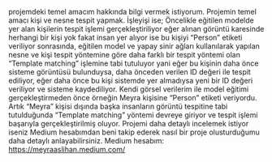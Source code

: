 projemdeki temel amacım hakkında bilgi vermek istiyorum. Projemin temel amacı kişi ve nesne tespit yapmak. İşleyişi ise; Öncelikle eğitilen modelde yer alan kişilerin tespit işlemi gerçekleştiriliyor eğer alınan görüntü karesinde herhangi bir kişi yok fakat insan yer alıyor ise bu kişiyi “Person” etiketi veriliyor sonrasında, eğitilen model ve yapay sinir ağları kullanılarak yapılan nesne ve kişi tespit yöntemine göre daha farklı bir tespit yöntemi olan “Template matching” işlemine tabi tutuluyor yani eğer bu kişinin daha önce sisteme görüntüsü bulunduysa, daha önceden verilen ID değeri ile tespit ediliyor, eğer daha önce bu kişi sistemde yer almadıysa yeni bir ID değeri veriliyor ve sisteme kaydediliyor. Kendi görsel verilerim ile model eğitimi gerçekleştirmeden önce örneğin Meyra kişisine “Person” etiketi veriyordu. Artık “Meyra” kişisi dışında başka insanların görüntü tespitine tabi tutulduğunda “Template matching” yöntemi devreye giriyor ve tespit işlemi başarıyla gerçekleştirilmiş oluyor. Projemi daha detaylı incelemek istiyor iseniz Medium hesabımdan beni takip ederek nasıl bir proje olusturduğumu daha detaylı anlayabilirsiniz.
Medium hesabım: https://meyraaslihan.medium.com/
